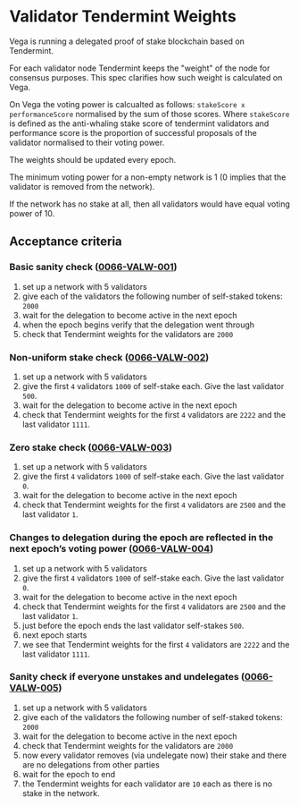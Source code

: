# Validator Tendermint Weights

Vega is running a delegated proof of stake blockchain based on Tendermint. 

For each validator node Tendermint keeps the "weight" of the node for consensus purposes. This spec clarifies how such weight is calculated on Vega. 

On Vega the voting power is calcualted as follows: `stakeScore x performanceScore` normalised by the sum of those scores. Where `stakeScore` is defined as the anti-whaling stake score of tendermint validators and performance score is the proportion of successful proposals of the validator normalised to their voting power. 

The weights should be updated every epoch.

The minimum voting power for a non-empty network is 1 (0 implies that the validator is removed from the network).

If the network has no stake at all, then all validators would have equal voting power of 10. 
## Acceptance criteria 

### Basic sanity check (<a name="0066-VALW-001" href="#0066-VALW-001">0066-VALW-001</a>)
1. set up a network with 5 validators 
1. give each of the validators the following number of self-staked tokens: `2000`
1. wait for the delegation to become active in the next epoch
1. when the epoch begins verify that the delegation went through
1. check that Tendermint weights for the validators are `2000`

### Non-uniform stake check (<a name="0066-VALW-002" href="#0066-VALW-002">0066-VALW-002</a>)
1. set up a network with 5 validators
1. give the first `4` validators `1000` of self-stake each. Give the last validator `500`. 
1. wait for the delegation to become active in the next epoch
1. check that Tendermint weights for the first `4` validators are `2222` and the last validator `1111`. 

### Zero stake check  (<a name="0066-VALW-003" href="#0066-VALW-003">0066-VALW-003</a>)
1. set up a network with 5 validators
1. give the first `4` validators `1000` of self-stake each. Give the last validator `0`. 
1. wait for the delegation to become active in the next epoch
1. check that Tendermint weights for the first `4` validators are `2500` and the last validator `1`. 

### Changes to delegation during the epoch are reflected in the next epoch’s voting power (<a name="0066-VALW-004" href="#0066-VALW-004">0066-VALW-004</a>)
1. set up a network with 5 validators
1. give the first `4` validators `1000` of self-stake each. Give the last validator `0`. 
1. wait for the delegation to become active in the next epoch
1. check that Tendermint weights for the first `4` validators are `2500` and the last validator `1`. 
1. just before the epoch ends the last validator self-stakes `500`. 
1. next epoch starts 
1. we see that Tendermint weights for the first `4` validators are `2222` and the last validator `1111`. 

### Sanity check if everyone unstakes and undelegates (<a name="0066-VALW-005" href="#0066-VALW-005">0066-VALW-005</a>)
1. set up a network with 5 validators
1. give each of the validators the following number of self-staked tokens: `2000`
1. wait for the delegation to become active in the next epoch
1. check that Tendermint weights for the validators are `2000`
1. now every validator removes (via undelegate now) their stake and there are no delegations from other parties
1. wait for the epoch to end
1. the Tendermint weights for each validator are `10` each as there is no stake in the network. 
